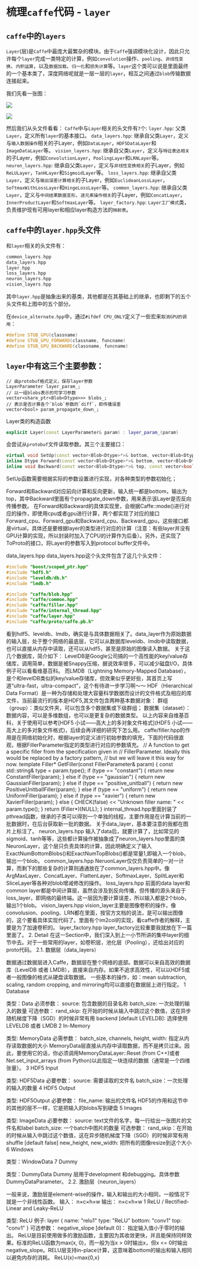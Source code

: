 # 梳理`caffe`代码 - `layer`
 
## `caffe`中的`layers`
`Layer`(层)是`Caffe`中最庞大最繁杂的模块。由于`Caffe`强调模块化设计，因此只允许每个`layer`完成一类特定的计算，例如`convolution`操作、`pooling`、`非线性变换`、`内积运算`，以及`数据加载`、`归一化`和`损失计算`等。`layer`这个类可以说是里面最终的一个基本类了，深度网络呢就是一层一层的`layer`，相互之间通过`blob`传输数据连接起来。

我们先看一张图：

![](../pictures/layers_1.png)

![](../pictures/layers_2.png)

然后我们从头文件看看：
`Caffe`中与`Layer`相关的头文件有`7`个:
`layer.hpp`: 父类`Layer`，定义所有`layer`的基本接口。
`data_layers.hpp`: 继承自父类`Layer`，定义与`输入数据操作`相关的子Layer，例如`DataLayer`，`HDF5DataLayer`和`ImageDataLayer`等。
`vision_layers.hpp`: 继承自父类`Layer`，定义与`特征表达相关`的子Layer，例如`ConvolutionLayer`，`PoolingLayer`和`LRNLayer`等。
`neuron_layers.hpp`: 继承自父类`Layer`，定义与`非线性变换相关`的子Layer，例如`ReLULayer`，`TanHLayer`和`SigmoidLayer`等。
`loss_layers.hpp`: 继承自父类`Layer`，定义与`输出误差计算相关`的子Layer，例如`EuclideanLossLayer`，`SoftmaxWithLossLayer`和`HingeLossLayer`等。
`common_layers.hpp`: 继承自父类`Layer`，定义与`中间结果数据变形`、`逐元素操作相关`的子Layer，例如`ConcatLayer`，`InnerProductLayer`和`SoftmaxLayer`等。
`layer_factory.hpp`: `Layer工厂模式`类，负责维护现有可用layer和相应layer构造方法的`映射表`。

## `caffe`中的`layer.hpp`头文件

 和`layer`相关的头文件有：
```cpp
common_layers.hpp
data_layers.hpp
layer.hpp
loss_layers.hpp
neuron_layers.hpp
vision_layers.hpp
```
其中`layer.hpp`是抽象出来的基类，其他都是在其基础上的继承，也即剩下的五个头文件和上图中的五个部分。





在`device_alternate.hpp`中，通过`#ifdef CPU_ONLY`定义了一些宏来`取消GPU的调用`：
```cpp
#define STUB_GPU(classname)
#define STUB_GPU_FORWARD(classname, funcname)
#define STUB_GPU_BACKWARD(classname, funcname)
```

## `layer`中有这三个主要参数：
```
// 由protobuf格式定义，保存layer参数
LayerParameter layer_param_;          
// 以一组blobs表示的可学习参数   
vector<share_ptr<Blob<Dtype>>> blobs_;          
// 表示是否计算各个`blob`参数的`diff`，即传播误差    
vector<bool> param_propagate_down_;        
```

Layer类的构造函数
```cpp
explicit Layer(const LayerParameter& param) : layer_param_(param)
```
会尝试从`protobuf`文件读取参数。其三个主要接口：
```cpp
virtual void SetUp(const vector<Blob<Dtype>*>& bottom, vector<Blob<Dtype>*>* top)
inline Dtype Forward(const vector<Blob<Dtype>*>& bottom, vector<Blob<Dtype>*>* top);
inline void Backward(const vector<Blob<Dtype>*>& top, const vector<bool>& propagate_down, const <Blob<Dtype>*>* bottom);
```

SetUp函数需要根据实际的参数设置进行实现，对各种类型的参数初始化；

Forward和Backward对应前向计算和反向更新，输入统一都是bottom，输出为top，其中Backward里面有个propagate_down参数，用来表示该Layer是否反向传播参数。
在Forward和Backward的具体实现里，会根据Caffe::mode()进行对应的操作，即使用cpu或者gpu进行计算，两个都实现了对应的接口Forward_cpu、Forward_gpu和Backward_cpu、Backward_gpu，这些接口都是virtual，具体还是要根据layer的类型进行对应的计算（注意：有些layer并没有GPU计算的实现，所以封装时加入了CPU的计算作为后备）。另外，还实现了ToProto的接口，将Layer的参数写入到protocol buffer文件中。


data_layers.hpp
data_layers.hpp这个头文件包含了这几个头文件：
```cpp
#include "boost/scoped_ptr.hpp"
#include "hdf5.h"
#include "leveldb/db.h"
#include "lmdb.h"

#include "caffe/blob.hpp"
#include "caffe/common.hpp"
#include "caffe/filler.hpp"
#include "caffe/internal_thread.hpp"
#include "caffe/layer.hpp"
#include "caffe/proto/caffe.pb.h"
```
看到hdf5、leveldb、lmdb，确实是与具体数据相关了。data_layer作为原始数据的输入层，处于整个网络的最底层，它可以从数据库leveldb、lmdb中读取数据，也可以直接从内存中读取，还可以从hdf5，甚至是原始的图像读入数据。
关于这几个数据库，简介如下：
LevelDB是Google公司搞的一个高性能的key/value存储库，调用简单，数据是被Snappy压缩，据说效率很多，可以减少磁盘I/O，具体例子可以看看维基百科。
而LMDB（Lightning Memory-Mapped Database），是个和levelDB类似的key/value存储库，但效果似乎更好些，其首页上写道“ultra-fast，ultra-compact”，这个有待进一步学习啊～～
HDF（Hierarchical Data Format）是一种为存储和处理大容量科学数据而设计的文件格式及相应的库文件，当前最流行的版本是HDF5,其文件包含两种基本数据对象：
群组（group）：类似文件夹，可以包含多个数据集或下级群组；
数据集（dataset）：数据内容，可以是多维数组，也可以是更复杂的数据类型。
以上内容来自维基百科，关于使用可以参考[HDF5 小试——高大上的多对象文件格式](HDF5 小试——高大上的多对象文件格式)，后续会再详细的研究下怎么用。
caffe/filler.hpp的作用是在网络初始化时，根据layer的定义进行初始参数的填充，下面的代码很直观，根据FillerParameter指定的类型进行对应的参数填充。
// A function to get a specific filler from the specification given in
// FillerParameter. Ideally this would be replaced by a factory pattern,
// but we will leave it this way for now.
template <typename Dtype>
Filler<Dtype>* GetFiller(const FillerParameter& param) {
  const std::string& type = param.type();
  if (type == "constant") {
    return new ConstantFiller<Dtype>(param);
  } else if (type == "gaussian") {
    return new GaussianFiller<Dtype>(param);
  } else if (type == "positive_unitball") {
    return new PositiveUnitballFiller<Dtype>(param);
  } else if (type == "uniform") {
    return new UniformFiller<Dtype>(param);
  } else if (type == "xavier") {
    return new XavierFiller<Dtype>(param);
  } else {
    CHECK(false) << "Unknown filler name: " << param.type();
  }
  return (Filler<Dtype>*)(NULL);
}
internal_thread.hpp里面封装了pthread函数，继承的子类可以得到一个单独的线程，主要作用是在计算当前的一批数据时，在后台获取新一批的数据。
关于data_layer，基本要注意的我都在图片上标注了。
neuron_layers.hpp
输入了data后，就要计算了，比如常见的sigmoid、tanh等等，这些都计算操作被抽象成了neuron_layers.hpp里面的类NeuronLayer，这个层只负责具体的计算，因此明确定义了输入ExactNumBottomBlobs()和ExactNumTopBlobs()都是常量1,即输入一个blob，输出一个blob。
common_layers.hpp
NeruonLayer仅仅负责简单的一对一计算，而剩下的那些复杂的计算则通通放在了common_layers.hpp中。像ArgMaxLayer、ConcatLayer、FlattenLayer、SoftmaxLayer、SplitLayer和SliceLayer等各种对blob增减修改的操作。
loss_layers.hpp
前面的data layer和common layer都是中间计算层，虽然会涉及到反向传播，但传播的源头来自于loss_layer，即网络的最终端。这一层因为要计算误差，所以输入都是2个blob，输出1个blob。
vision_layers.hpp
vision_layer主要是图像卷积的操作，像convolusion、pooling、LRN都在里面，按官方文档的说法，是可以输出图像的，这个要看具体实现代码了。里面有个im2col的实现，看caffe作者的解释，主要是为了加速卷积的。
layer_factory.hpp
layer_factory比较重要我就放在下一篇里面了。
2. Detail
在这一Section中，我们深入到上一小节所讲的集中layer的细节中去。对于一些常用的layer，如卷积层，池化层（Pooling），还给出对应的proto代码。
2.1. 数据层（data_layers）

数据通过数据层进入Caffe，数据层在整个网络的底部。数据可以来自高效的数据库（LevelDB 或者 LMDB），直接来自内存。如果不追求高效性，可以以HDF5或者一般图像的格式从硬盘读取数据。
一些基本的操作，如：mean subtraction, scaling, random cropping, and mirroring均可以直接在数据层上进行指定。
1 Database

类型：Data
必须参数：
source: 包含数据的目录名称
batch_size: 一次处理的输入的数量
可选参数：
rand_skip: 在开始的时候从输入中跳过这个数值，这在异步随机梯度下降（SGD）的时候非常有用
backend [default LEVELDB]: 选择使用 LEVELDB 或者 LMDB
2 In-Memory

类型: MemoryData
必需参数：
batch_size, channels, height, width: 指定从内存读取数据的大小
MemoryData层直接从内存中读取数据，而不是拷贝过来。因此，要使用它的话，你必须调用MemoryDataLayer::Reset (from C++)或者Net.set_input_arrays (from Python)以此指定一块连续的数据（通常是一个四维张量）。
3 HDF5 Input

类型: HDF5Data
必要参数：
source: 需要读取的文件名
batch_size：一次处理的输入的数量
4 HDF5 Output

类型: HDF5Output
必要参数：
file_name: 输出的文件名
HDF5的作用和这节中的其他的层不一样，它是把输入的blobs写到硬盘
5 Images

类型: ImageData
必要参数：
source: text文件的名字，每一行给出一张图片的文件名和label
batch_size: 一个batch中图片的数量
可选参数：
rand_skip：在开始的时候从输入中跳过这个数值，这在异步随机梯度下降（SGD）的时候非常有用
shuffle [default false]
new_height, new_width: 把所有的图像resize到这个大小
6 Windows

类型：WindowData
7 Dummy

类型：DummyData
Dummy 层用于development 和debugging。具体参数DummyDataParameter。
2.2. 激励层（neuron_layers）

一般来说，激励层是element-wise的操作，输入和输出的大小相同，一般情况下就是一个非线性函数。
输入：
n×c×h×w
输出：
n×c×h×w
1 ReLU / Rectified-Linear and Leaky-ReLU

类型: ReLU
例子:
layer {
  name: "relu1"
  type: "ReLU"
  bottom: "conv1"
  top: "conv1"
}
可选参数：
negative_slope [default 0]： 指定输入值小于零时的输出。
ReLU是目前使用做多的激励函数，主要因为其收敛更快，并且能保持同样效果。标准的ReLU函数为max(x, 0)，而一般为当x > 0时输出x，但x <= 0时输出negative_slope。RELU层支持in-place计算，这意味着bottom的输出和输入相同以避免内存的消耗。
ReLU(x)=max{0,x}